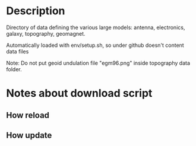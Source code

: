 # Description 
Directory of data defining the various large models: antenna, electronics, galaxy, topography, geomagnet.

Automatically loaded with env/setup.sh, so under github doesn't content data files

Note: Do not put geoid undulation file "egm96.png" inside topography data folder.

# Notes about download script

## How reload

## How update